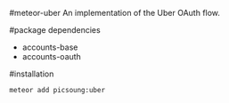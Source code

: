 #meteor-uber
An implementation of the Uber OAuth flow.

#package dependencies

* accounts-base
* accounts-oauth

#installation

`meteor add picsoung:uber`
